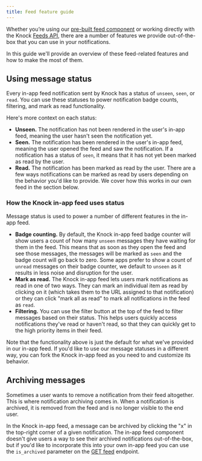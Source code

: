 ```yaml
---
title: Feed feature guide
---
```


Whether you’re using our [pre-built feed component](https://github.com/knocklabs/react-notification-feed) or working directly with the Knock [Feeds API](/reference#feeds), there are a number of features we provide out-of-the-box that you can use in your notifications. 

In this guide we'll provide an overview of these feed-related features and how to make the most of them. 

## Using message status
Every in-app feed notification sent by Knock has a status of `unseen`, `seen`, or `read`. You can use these statuses to power notification badge counts, filtering, and mark as read functionality. 

Here's more context on each status:
- **Unseen.** The notification has not been rendered in the user's in-app feed, meaning the user hasn't seen the notification yet. 
- **Seen.** The notification has been rendered in the user's in-app feed, meaning the user opened the feed and saw the notification. If a notification has a status of `seen`, it means that it has not yet been marked as read by the user. 
- **Read.** The notification has been marked as read by the user. There are a few ways notifications can be marked as read by users depending on the behavior you'd like to provide. We cover how this works in our own feed in the section below. 

### How the Knock in-app feed uses status
Message status is used to power a number of different features in the in-app feed. 
- **Badge counting.** By default, the Knock in-app feed badge counter will show users a count of how many `unseen` messages they have waiting for them in the feed. This means that as soon as they open the feed and see those messages, the messages will be marked as `seen` and the badge count will go back to zero. Some apps prefer to show a count of `unread` messages on their badge counter, we default to `unseen` as it results in less noise and disruption for the user. 
- **Mark as read.** The Knock in-app feed lets users mark notifications as read in one of two ways. They can mark an individual item as read by clicking on it (which takes them to the URL assigned to that notification) or they can click "mark all as read" to mark all notifications in the feed as `read`. 
- **Filtering.** You can use the filter button at the top of the feed to filter messages based on their status. This helps users quickly access notifications they've read or haven't read, so that they can quickly get to the high priority items in their feed. 

Note that the functionality above is just the default for what we've provided in our in-app feed. If you'd like to use our message statuses in a different way, you can fork the Knock in-app feed as you need to and customize its behavior. 


## Archiving messages
Sometimes a user wants to remove a notification from their feed altogether. This is where notification archiving comes in. When a notification is archived, it is removed from the feed and is no longer visible to the end user.

In the Knock in-app feed, a message can be archived by clicking the "x" in the top-right corner of a given notification. The in-app feed component doesn't give users a way to see their archived notifications out-of-the-box, but if you'd like to incorporate this into your own in-app feed you can use the `is_archived` parameter on the [GET feed](/reference#get-feed) endpoint.




